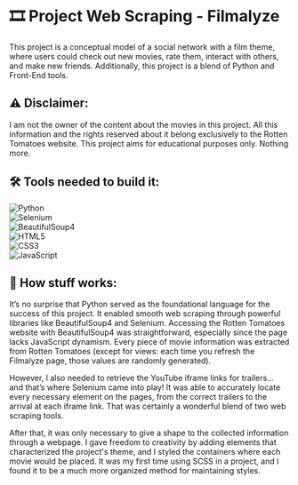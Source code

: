 # 🎞️ Project Web Scraping - Filmalyze
This project is a conceptual model of a social network with a film theme, where users could check out new movies, rate them, interact with others,
and make new friends. Additionally, this project is a blend of Python and Front-End tools.

## ⚠️ Disclaimer:
I am not the owner of the content about the movies in this project. All this information and the rights reserved about it belong exclusively to the
Rotten Tomatoes website. This project aims for educational purposes only. Nothing more.

## 🛠️ Tools needed to build it:
![Python](https://img.shields.io/badge/python-3670A0?style=for-the-badge&logo=python&logoColor=ffdd54)\
![Selenium](https://img.shields.io/badge/Selenium-%23222?style=for-the-badge&logo=selenium&logoColor=%2343B02A)\
![BeautifulSoup4](https://img.shields.io/badge/BeautifulSoup-%23eee?style=for-the-badge&logo=python&logoColor=%23222222)\
![HTML5](https://img.shields.io/badge/html5-%23E34F26.svg?style=for-the-badge&logo=html5&logoColor=white)\
![CSS3](https://img.shields.io/badge/css3-%231572B6.svg?style=for-the-badge&logo=css3&logoColor=white)\
![JavaScript](https://img.shields.io/badge/javascript-%23323330.svg?style=for-the-badge&logo=javascript&logoColor=%23F7DF1E)

## 📖 How stuff works:
It’s no surprise that Python served as the foundational language for the success of this project. It enabled smooth web scraping through powerful
libraries like BeautifulSoup4 and Selenium. Accessing the Rotten Tomatoes website with BeautifulSoup4 was straightforward, especially since the page
lacks JavaScript dynamism. Every piece of movie information was extracted from Rotten Tomatoes (except for views: each time you refresh the Filmalyze
page, those values are randomly generated).

However, I also needed to retrieve the YouTube iframe links for trailers… and that’s where Selenium came into play! It was able to accurately locate
every necessary element on the pages, from the correct trailers to the arrival at each iframe link. That was certainly a wonderful blend of two
web scraping tools.

After that, it was only necessary to give a shape to the collected information through a webpage. I gave freedom to creativity by adding elements that characterized the
project's theme, and I styled the containers where each movie would be placed. It was my first time using SCSS in a project, and I found it to be a
much more organized method for maintaining styles.
